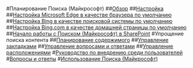 #Планирование Поиска (Майкрософт)
##[Обзор](overview-microsoft-search.md)
##[Настройка](setup-microsoft-search.md)
##[Настройка Microsoft Edge в качестве браузера по умолчанию](set-default-browser.md)
##[Настройка Bing в качестве поисковой системы по умолчанию](set-default-search-engine.md)
##[Настройка Bing.com в качестве домашней страницы по умолчанию](set-default-homepage.md)
##[Начало работы с Поиском (Майкрософт) в SharePoint](get-started-search-in-sharepoint-online.md)
#Упрощение поиска контента
##[Планирование содержимого](plan-your-content.md)
##[Управление закладками](manage-bookmarks.md)
##[Управление вопросами и ответами](manage-qas.md)
##[Управление расположениями](manage-locations.md)
#[Руководство по внедрению среди пользователей](user-adoption-guide.md)
#[Вопросы и ответы](faqs.md)
#[Использование Поиска (Майкрософт)](use/about-microsoft-search.md)
